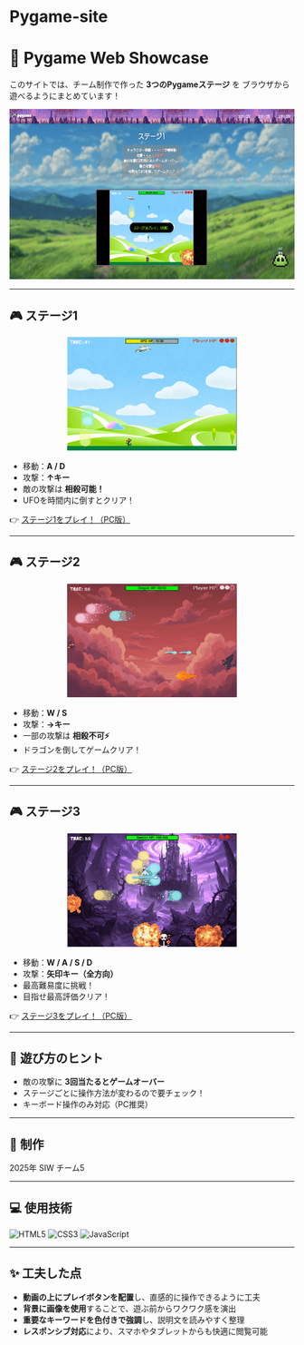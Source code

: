 # Pygame-site
# 🌟 Pygame Web Showcase

このサイトでは、チーム制作で作った **3つのPygameステージ** を
ブラウザから遊べるようにまとめています！

<p align="center">
  <img src="images/site.png" alt="site_img" height="300px" width="637">
</p>

---

## 🎮 ステージ1
<p align="center">
    <img src="images/stage1.gif" alt="ステージ1デモ" width="300">
</p>

- 移動：**A / D**
- 攻撃：**↑キー**
- 敵の攻撃は **相殺可能！**
- UFOを時間内に倒すとクリア！

👉 [ステージ1をプレイ！（PC版）](https://okamoto-airi.github.io/web-pygame_level1_PC/)

---

## 🎮 ステージ2
<p align="center">
    <img src="images/stage2.gif" alt="ステージ2デモ" width="300">
</p>

- 移動：**W / S**
- 攻撃：**→キー**
- 一部の攻撃は **相殺不可⚡**
- ドラゴンを倒してゲームクリア！

👉 [ステージ2をプレイ！（PC版）](https://okamoto-airi.github.io/web-pygame_level2-PC/)

---

## 🎮 ステージ3
<p align="center">
    <img src="images/stage3.gif" alt="ステージ3デモ" width="300">
</p>

- 移動：**W / A / S / D**
- 攻撃：**矢印キー（全方向）**
- 最高難易度に挑戦！
- 目指せ最高評価クリア！

👉 [ステージ3をプレイ！（PC版）](https://okamoto-airi.github.io/web-pygame_level3-PC/)

---

## 📌 遊び方のヒント
- 敵の攻撃に **3回当たるとゲームオーバー**
- ステージごとに操作方法が変わるので要チェック！
- キーボード操作のみ対応（PC推奨）

---

## 👥 制作
2025年 SIW チーム5

---

## 💻 使用技術

<p align="left">
  <img src="https://cdn.jsdelivr.net/gh/devicons/devicon/icons/html5/html5-original.svg" alt="HTML5" width="40" height="40"/>
  <img src="https://cdn.jsdelivr.net/gh/devicons/devicon/icons/css3/css3-original.svg" alt="CSS3" width="40" height="40"/>
  <img src="https://cdn.jsdelivr.net/gh/devicons/devicon/icons/javascript/javascript-original.svg" alt="JavaScript" width="40" height="40"/>
</p>

---

## ✨ 工夫した点
- **動画の上にプレイボタンを配置**し、直感的に操作できるように工夫
- **背景に画像を使用**することで、遊ぶ前からワクワク感を演出
- **重要なキーワードを色付きで強調**し、説明文を読みやすく整理
- **レスポンシブ対応**により、スマホやタブレットからも快適に閲覧可能
